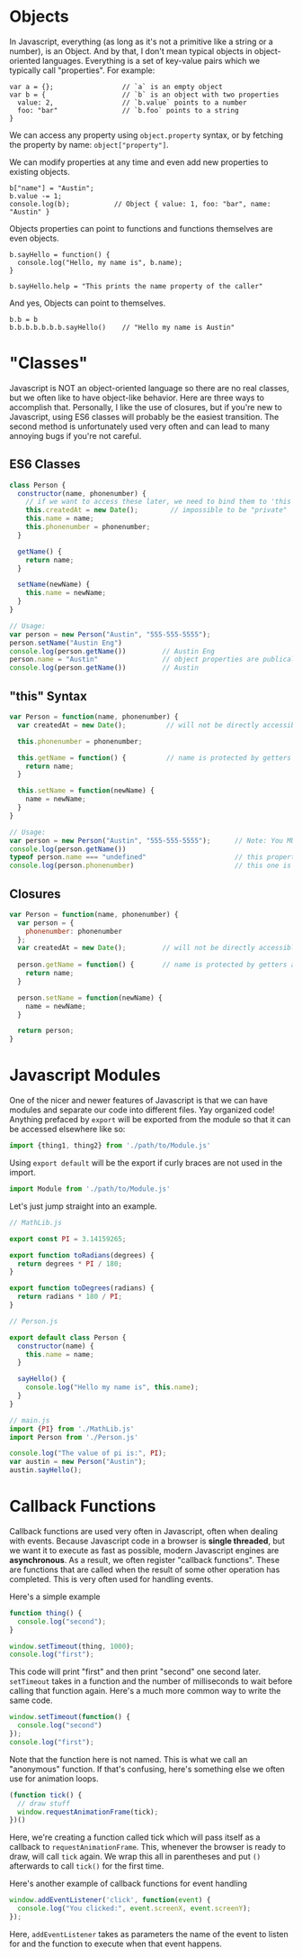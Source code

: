 <link rel="stylesheet" href="//cdnjs.cloudflare.com/ajax/libs/highlight.js/9.9.0/styles/darcula.min.css">
<script src="//cdnjs.cloudflare.com/ajax/libs/highlight.js/9.9.0/highlight.min.js"></script>
<script>hljs.initHighlightingOnLoad();</script>

# Objects

In Javascript, everything (as long as it's not a primitive like a string or a number), is an Object. And by that, I don't mean typical objects in object-oriented languages. Everything is a set of key-value pairs which we typically call "properties". For example:

```
var a = {};                 // `a` is an empty object
var b = {                   // `b` is an object with two properties
  value: 2,                 // `b.value` points to a number
  foo: "bar"                // `b.foo` points to a string
}
```

We can access any property using `object.property` syntax, or by fetching the property by name: `object["property"]`.

We can modify properties at any time and even add new properties to existing objects.

```
b["name"] = "Austin";
b.value -= 1;
console.log(b);           // Object { value: 1, foo: "bar", name: "Austin" }
```

Objects properties can point to functions and functions themselves are even objects.

```
b.sayHello = function() {
  console.log("Hello, my name is", b.name);
}

b.sayHello.help = "This prints the name property of the caller"
```

And yes, Objects can point to themselves.

```
b.b = b
b.b.b.b.b.b.b.sayHello()    // "Hello my name is Austin"
```


# "Classes"

Javascript is NOT an object-oriented language so there are no real classes, but we often like to have object-like behavior. Here are three ways to accomplish that. Personally, I like the use of closures, but if you're new to Javascript, using ES6 classes will probably be the easiest transition. The second method is unfortunately used very often and can lead to many annoying bugs if you're not careful.

## ES6 Classes

```javascript
class Person {
  constructor(name, phonenumber) {
    // if we want to access these later, we need to bind them to 'this'
    this.createdAt = new Date();        // impossible to be "private"
    this.name = name;
    this.phonenumber = phonenumber;
  }

  getName() {
    return name;
  }

  setName(newName) {
    this.name = newName;
  }
}

// Usage:
var person = new Person("Austin", "555-555-5555");
person.setName("Austin Eng")
console.log(person.getName())         // Austin Eng
person.name = "Austin"                // object properties are publically accessible
console.log(person.getName())         // Austin
```

## "this" Syntax

```javascript
var Person = function(name, phonenumber) {
  var createdAt = new Date();          // will not be directly accessible because it's not bound to "this"

  this.phonenumber = phonenumber;

  this.getName = function() {          // name is protected by getters and setters
    return name;
  }

  this.setName = function(newName) {
    name = newName;
  }
}

// Usage:
var person = new Person("Austin", "555-555-5555");      // Note: You MUST use "new". If you don't, "this" will be undefined
console.log(person.getName())
typeof person.name === "undefined"                      // this property is hidden
console.log(person.phonenumber)                         // this one is not
```

## Closures

```javascript
var Person = function(name, phonenumber) {
  var person = {
    phonenumber: phonenumber
  };
  var createdAt = new Date();         // will not be directly accessible because it's not bound to "person"
  
  person.getName = function() {       // name is protected by getters and setters
    return name;
  }

  person.setName = function(newName) {
    name = newName;
  }

  return person;
}
```

# Javascript Modules

One of the nicer and newer features of Javascript is that we can have modules and separate our code into different files. Yay organized code! Anything prefaced by `export` will be exported from the module so that it can be accessed elsewhere like so: 

```javascript
import {thing1, thing2} from './path/to/Module.js'
```

Using `export default` will be the export if curly braces are not used in the import.

```javascript
import Module from './path/to/Module.js'
```

Let's just jump straight into an example.

```javascript
// MathLib.js

export const PI = 3.14159265;

export function toRadians(degrees) {
  return degrees * PI / 180;
}

export function toDegrees(radians) {
  return radians * 180 / PI;
}

```


```javascript
// Person.js

export default class Person {
  constructor(name) {
    this.name = name;
  }

  sayHello() {
    console.log("Hello my name is", this.name);
  }
}

```

```javascript
// main.js
import {PI} from './MathLib.js'
import Person from './Person.js'

console.log("The value of pi is:", PI);
var austin = new Person("Austin");
austin.sayHello();

```

# Callback Functions

Callback functions are used very often in Javascript, often when dealing with events. Because Javascript code in a browser is __single threaded__, but we want it to execute as fast as possible, modern Javascript engines are __asynchronous__. As a result, we often register "callback functions". These are functions that are called when the result of some other operation has completed. This is very often used for handling events.

Here's a simple example

```javascript
function thing() {
  console.log("second");
}

window.setTimeout(thing, 1000);
console.log("first");
```

This code will print "first" and then print "second" one second later. `setTimeout` takes in a function and the number of milliseconds to wait before calling that function again. Here's a much more common way to write the same code.

```javascript
window.setTimeout(function() {
  console.log("second")
});
console.log("first");
```

Note that the function here is not named. This is what we call an "anonymous" function. If that's confusing, here's something else we often use for animation loops.

```javascript
(function tick() {
  // draw stuff
  window.requestAnimationFrame(tick);
})()
```

Here, we're creating a function called tick which will pass itself as a callback to `requestAnimationFrame`. This, whenever the browser is ready to draw, will call `tick` again. We wrap this all in parentheses and put `()` afterwards to call `tick()` for the first time.

Here's another example of callback functions for event handling

```javascript
window.addEventListener('click', function(event) {
  console.log("You clicked:", event.screenX, event.screenY);
});
```

Here, `addEventListener` takes as parameters the name of the event to listen for and the function to execute when that event happens.